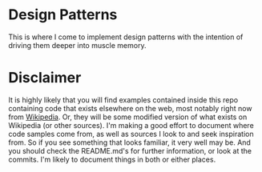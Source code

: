 # Design Patterns

This is where I come to implement design patterns with the intention of driving them deeper into muscle memory.

# Disclaimer

It is highly likely that you will find examples contained inside this repo containing code that exists elsewhere on the web, most notably right now from [Wikipedia](https://en.wikipedia.org/wiki/Main_Page). Or, they will be some modified version of what exists on Wikipedia (or other sources). I'm making a good effort to document where code samples come from, as well as sources I look to and seek inspiration from. So if you see something that looks familiar, it very well may be. And you should check the README.md's for further information, or look at the commits. I'm likely to document things in both or either places.

